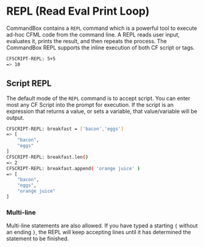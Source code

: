 # REPL (Read Eval Print Loop)

CommandBox contains a `REPL` command which is a powerful tool to execute ad-hoc CFML code from the command line.  A REPL reads user input, evaluates it, prints the result, and then repeats the process.  The CommandBox REPL supports the inline execution of both CF script or tags. 

```bash
CFSCRIPT-REPL: 5+5
=> 10
```

## Script REPL
The default mode of the `REPL` command is to accept script.  You can enter most any CF Script into the prompt for execution.  If the script is an expression that returns a value, or sets a variable, that value/variable will be output.

```bash
CFSCRIPT-REPL: breakfast = ['bacon','eggs']
=> [
    "bacon",
    "eggs"
]
CFSCRIPT-REPL: breakfast.len()
=> 2
CFSCRIPT-REPL: breakfast.append( 'orange juice' )
=> [
    "bacon",
    "eggs",
    "orange juice"
]
```

### Multi-line

Multi-line statements are also allowed.  If you have typed a starting `{` without an ending `}`, the REPL will keep accepting lines until it has determined the statement to be finished.  

```bash
```